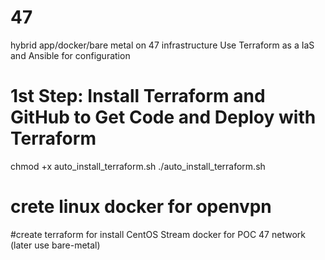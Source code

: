 
# 47
hybrid app/docker/bare metal on 47 infrastructure
Use Terraform as a IaS and Ansible for configuration

# 1st Step: Install Terraform and GitHub to Get Code and Deploy with Terraform

<!-- 
## Explanation 
- **Function Definitions**: Separate functions to handle the installation of Terraform on CentOS/Red Hat, Ubuntu/Debian, and macOS. 
- **OS Detection**: The script detects the operating system and calls the appropriate installation function. 
- **Verification**: After installation, the script verifies the Terraform installation by printing the Terraform version. 

This script ensures that Terraform is installed on the detected operating system using the appropriate package manager and repository. If the OS is not supported, it prints an error message and exits. 
-->

chmod +x auto_install_terraform.sh
./auto_install_terraform.sh


# crete linux docker for openvpn
#create terraform for install CentOS Stream docker for POC 47 network (later use bare-metal)